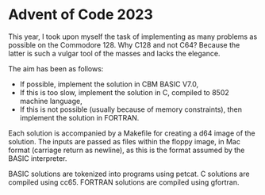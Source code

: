 # Advent of Code 2023

This year, I took upon myself the task of implementing as many problems as possible on the Commodore 128. Why C128 and not C64? Because the latter is such a vulgar tool of the masses and lacks the elegance.

The aim has been as follows:
* If possible, implement the solution in CBM BASIC V7.0,
* If this is too slow, implement the solution in C, compiled to 8502 machine language,
* If this is not possible (usually because of memory constraints), then implement the solution in FORTRAN.

Each solution is accompanied by a Makefile for creating a d64 image of the solution. The inputs are passed as files within the floppy image, in Mac format (carriage return as newline), as this is the format assumed by the BASIC interpreter.

BASIC solutions are tokenized into programs using petcat. C solutions are compiled using cc65. FORTRAN solutions are compiled using gfortran.